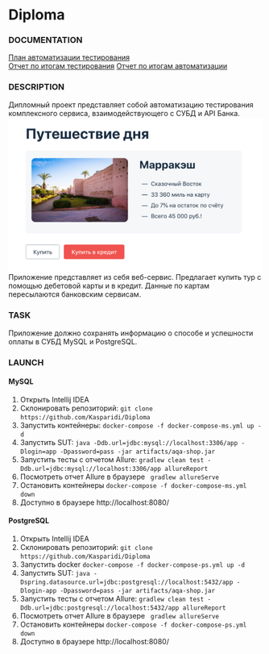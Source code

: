 # Diploma

### DOCUMENTATION
[План автоматизации тестирования](https://github.com/Kasparidi/Diploma/blob/master/documentation/Plan.md)  
[Отчет по итогам тестирования](https://github.com/Kasparidi/Diploma/blob/master/documentation/Report.md)
[Отчет по итогам автоматизации](https://github.com/Kasparidi/Diploma/blob/master/documentation/Summary.md)
### DESCRIPTION
Дипломный проект представляет собой автоматизацию тестирования комплексного сервиса, взаимодействующего с СУБД и 
API Банка.
![img.png](src/test/resources/img.png)
Приложение представляет из себя веб-сервис. Предлагает купить тур с помощью дебетовой карты и в кредит.
Данные по картам пересылаются банковским сервисам.

### TASK
Приложение должно сохранять информацию о способе и успешности оплаты в СУБД MySQL и PostgreSQL.

### LAUNCH
#### MySQL
1. Открыть Intellij IDEA
1. Склонировать репозиторий: ``git clone https://github.com/Kasparidi/Diploma``
1. Запустить контейнеры: ``docker-compose -f docker-compose-ms.yml up -d``
1. Запустить SUT: ``java -Ddb.url=jdbc:mysql://localhost:3306/app -Dlogin=app -Dpassword=pass -jar artifacts/aqa-shop.jar``
1. Запустить тесты с отчетом Allure: ``gradlew clean test -Ddb.url=jdbc:mysql://localhost:3306/app allureReport``
1. Посмотреть отчет Allure в браузере `` gradlew allureServe``
1. Остановить контейнеры ``docker-compose -f docker-compose-ms.yml down``
1. Доступно в браузере http://localhost:8080/

#### PostgreSQL
1. Открыть Intellij IDEA
1. Склонировать репозиторий: ``git clone https://github.com/Kasparidi/Diploma``
1. Запустить docker ``docker-compose -f docker-compose-ps.yml up -d``
1. Запустить SUT: ``java -Dspring.datasource.url=jdbc:postgresql://localhost:5432/app -Dlogin-app -Dpassword=pass -jar artifacts/aqa-shop.jar``
1. Запустить тесты с отчетом Allure: ``gradlew clean test -Ddb.url=jdbc:postgresql://localhost:5432/app allureReport``
1. Посмотреть отчет Allure в браузере `` gradlew allureServe``   
1. Остановить контейнеры ``docker-compose -f docker-compose-ps.yml down``   
1. Доступно в браузере http://localhost:8080/


